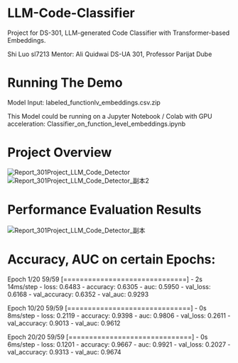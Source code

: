 # LLM-Code-Classifier
Project for DS-301, LLM-generated Code Classifier with Transformer-based Embeddings. 

Shi Luo sl7213
Mentor: Ali Quidwai
DS-UA 301, Professor Parijat Dube

# Running The Demo
Model Input: labeled_functionlv_embeddings.csv.zip

This Model could be running on a Jupyter Notebook / Colab with GPU acceleration: Classifier_on_function_level_embeddings.ipynb

# Project Overview
![Report_301Project_LLM_Code_Detector](https://github.com/whiskysour19/LLM-Code-Classifier/assets/65504210/6e4a6fbf-7636-49bf-b6f2-6100896f9d68)
![Report_301Project_LLM_Code_Detector_副本2](https://github.com/whiskysour19/LLM-Code-Classifier/assets/65504210/2607705c-6bae-4965-9a27-1958c8434500)


# Performance Evaluation Results
![Report_301Project_LLM_Code_Detector_副本](https://github.com/whiskysour19/LLM-Code-Classifier/assets/65504210/1a07e193-c1e6-4f91-bdcc-b2173247dfcb)

# Accuracy, AUC on certain Epochs:

Epoch 1/20
59/59 [==============================] - 2s 14ms/step - loss: 0.6483 - accuracy: 0.6305 - auc: 0.5950 - val_loss: 0.6168 - val_accuracy: 0.6352 - val_auc: 0.9293

Epoch 10/20
59/59 [==============================] - 0s 8ms/step - loss: 0.2119 - accuracy: 0.9398 - auc: 0.9806 - val_loss: 0.2611 - val_accuracy: 0.9013 - val_auc: 0.9612

Epoch 20/20
59/59 [==============================] - 0s 6ms/step - loss: 0.1201 - accuracy: 0.9667 - auc: 0.9921 - val_loss: 0.2027 - val_accuracy: 0.9313 - val_auc: 0.9674
